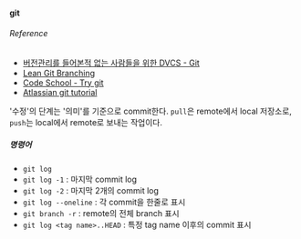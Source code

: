 #### git
###### Reference
 - [버전관리를 들어본적 없는 사람들을 위한 DVCS - Git](http://www.slideshare.net/ibare/dvcs-git)
 - [Lean Git Branching](http://pcottle.github.io/learnGitBranching/)
 - [Code School - Try git](https://try.github.io/)
 - [Atlassian git tutorial](https://www.atlassian.com/git/tutorials/)

'수정'의 단계는 '의미'를 기준으로 commit한다. `pull`은 remote에서 local 저장소로, `push`는 local에서 remote로 보내는 작업이다.

##### 명령어
 - `git log`
 - `git log -1` : 마지막 commit log
 - `git log -2` : 마지막 2개의 commit log
 - `git log --oneline` : 각 commit을 한줄로 표시
 - `git branch -r` : remote의 전체 branch 표시
 - `git log <tag name>..HEAD` : 특정 tag name 이후의 commit 표시
